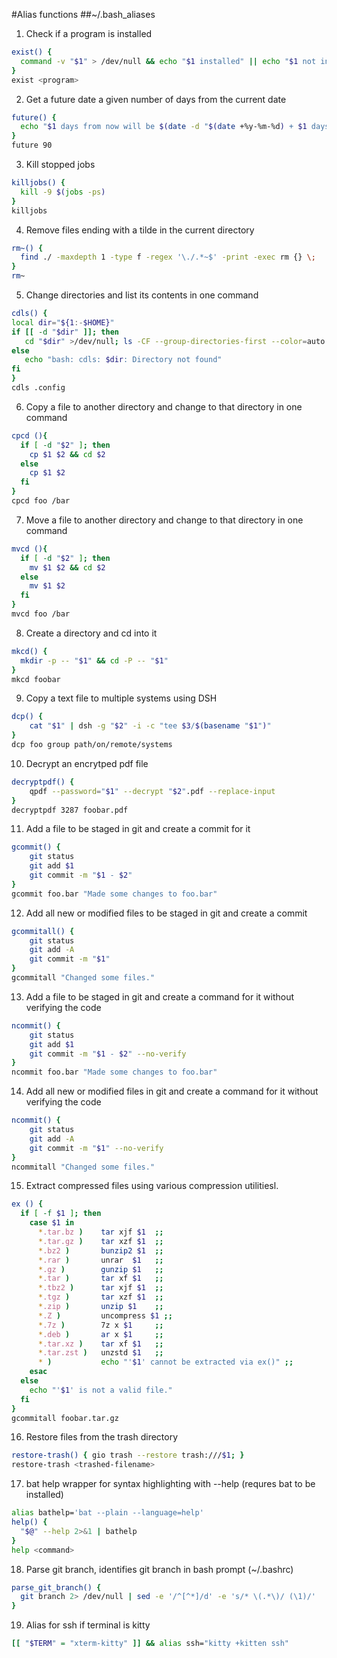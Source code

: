 #Alias functions
##~/.bash_aliases

1. Check if a program is installed
  ```bash
  exist() {
    command -v "$1" > /dev/null && echo "$1 installed" || echo "$1 not installed"
  }
  exist <program>
  ```
2. Get a future date a given number of days from the current date
  ```bash
  future() {
    echo "$1 days from now will be $(date -d "$(date +%y-%m-%d) + $1 days" +"%d %b %Y")"
  }
  future 90
  ```
3. Kill stopped jobs
  ```bash
  killjobs() {
    kill -9 $(jobs -ps)
  }
  killjobs
  ```
4. Remove files ending with a tilde in the current directory
  ```bash
  rm~() {
    find ./ -maxdepth 1 -type f -regex '\./.*~$' -print -exec rm {} \;
  }
  rm~
  ```
5. Change directories and list its contents in one command
  ```bash
  cdls() {
  local dir="${1:-$HOME}"
  if [[ -d "$dir" ]]; then
     cd "$dir" >/dev/null; ls -CF --group-directories-first --color=auto
  else
     echo "bash: cdls: $dir: Directory not found"
  fi
  }
  cdls .config
  ```
6. Copy a file to another directory and change to that directory in one command
  ```bash
  cpcd (){
    if [ -d "$2" ]; then
      cp $1 $2 && cd $2
    else
      cp $1 $2
    fi
  }
  cpcd foo /bar
  ```
7. Move a file to another directory and change to that directory in one command
  ```bash
  mvcd (){
    if [ -d "$2" ]; then
      mv $1 $2 && cd $2
    else
      mv $1 $2
    fi
  }
  mvcd foo /bar
  ```
8. Create a directory and cd into it
  ```bash
  mkcd() {
    mkdir -p -- "$1" && cd -P -- "$1"
  }
  mkcd foobar
  ```
9. Copy a text file to multiple systems using DSH
  ```bash
  dcp() {
	  cat "$1" | dsh -g "$2" -i -c "tee $3/$(basename "$1")"
  }
  dcp foo group path/on/remote/systems
  ```
10. Decrypt an encrytped pdf file
  ```bash
  decryptpdf() {
	  qpdf --password="$1" --decrypt "$2".pdf --replace-input
  }
  decryptpdf 3287 foobar.pdf
  ```
11. Add a file to be staged in git and create a commit for it
  ```bash
  gcommit() {
	  git status
	  git add $1
	  git commit -m "$1 - $2"
  }
  gcommit foo.bar "Made some changes to foo.bar"
  ```
12. Add all new or modified files to be staged in git and create a commit
  ```bash
  gcommitall() {
	  git status
	  git add -A
	  git commit -m "$1"
  }
  gcommitall "Changed some files."
  ```
13. Add a file to be staged in git and create a command for it without verifying the code
  ```bash
  ncommit() {
	  git status
	  git add $1
	  git commit -m "$1 - $2" --no-verify
  }
  ncommit foo.bar "Made some changes to foo.bar"
  ```
14. Add all new or modified files in git and create a command for it without verifying the code
  ```bash
  ncommit() {
	  git status
	  git add -A
	  git commit -m "$1" --no-verify
  }
  ncommitall "Changed some files."
  ```
15. Extract compressed files using various compression utilitiesl.
  ```bash
  ex () {
    if [ -f $1 ]; then
      case $1 in
        *.tar.bz )    tar xjf $1  ;;
        *.tar.gz )    tar xzf $1  ;;
        *.bz2 )       bunzip2 $1  ;;
        *.rar )       unrar  $1   ;;
        *.gz )        gunzip $1   ;;
        *.tar )       tar xf $1   ;;
        *.tbz2 )      tar xjf $1  ;;
        *.tgz )       tar xzf $1  ;;
        *.zip )       unzip $1    ;;
        *.Z )         uncompress $1 ;;
        *.7z )        7z x $1     ;;
        *.deb )       ar x $1     ;;
        *.tar.xz )    tar xf $1   ;;
        *.tar.zst )   unzstd $1   ;;
        * )           echo "'$1' cannot be extracted via ex()" ;;
      esac
    else
      echo "'$1' is not a valid file."
    fi
  }
  gcommitall foobar.tar.gz
  ```
16. Restore files from the trash directory
```bash
restore-trash() { gio trash --restore trash:///$1; }
restore-trash <trashed-filename>
```
17. bat help wrapper for syntax highlighting with --help (requres bat to be installed)
```bash
alias bathelp='bat --plain --language=help'
help() {
  "$@" --help 2>&1 | bathelp
}
help <command>
```
18. Parse git branch, identifies git branch in bash prompt (~/.bashrc)
  ```bash
  parse_git_branch() {
    git branch 2> /dev/null | sed -e '/^[^*]/d' -e 's/* \(.*\)/ (\1)/'
  }
```
19. Alias for ssh if terminal is kitty
  ```bash
  [[ "$TERM" = "xterm-kitty" ]] && alias ssh="kitty +kitten ssh"
  ```
